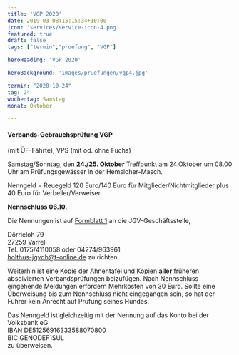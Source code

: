 ```yaml
---
title: 'VGP 2020'
date: 2019-03-08T15:15:34+10:00
icon: 'services/service-icon-4.png'
featured: true
draft: false
tags: ["termin","pruefung", "VGP"]

heroHeading: 'VGP 2020'

heroBackground: 'images/pruefungen/vgp4.jpg'

termin: "2020-10-24"
tag: 24
wochentag: Samstag
monat: Oktober

---
```


#### Verbands-Gebrauchsprüfung VGP
 (mit ÜF-Fährte), VPS (mit od. ohne Fuchs) 

Samstag/Sonntag, den **24./25. Oktober** Treffpunkt am 24.Oktober um 08.00 Uhr am Prüfungsgewässer in der Hemsloher-Masch. 

Nenngeld = Reuegeld 120 Euro/140 Euro für Mitglieder/Nichtmitglieder plus 40 Euro für Verbeller/Verweiser. 

**Nennschluss 06.10**.

Die Nennungen ist auf [Formblatt 1](https://www.jghv.de/images/Dokumente/2019/formblatt_1_2019_1.pdf 'Formblatt zur Meldung') an die JGV-Geschäftsstelle, 


Dörrieloh 79  
27259 Varrel  
Tel. 0175/4110058 oder 04274/963961  
holthus-jgvdh@t-online.de zu richten.


Weiterhin ist eine Kopie der Ahnentafel und Kopien **aller** früheren absolvierten Verbandsprüfungen beizufügen. 
Nach Nennschluss eingehende Meldungen erfordern Mehrkosten von 30 Euro.
Sollte eine Überweisung bis zum Nennschluss nicht eingegangen sein, so hat der Führer kein Anrecht auf Prüfung seines Hundes.

Das Nenngeld ist gleichzeitig mit der Nennung auf das Konto bei der Volksbank eG  
IBAN DE51256916333588070800  
BIC GENODEF1SUL  
zu überweisen. 
